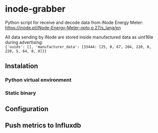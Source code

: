 # inode-grabber

Python script for receive and decode data from iNode Energy Meter:  
https://inode.pl/iNode-Energy-Meter-opto,p,27/s_lang/en

All data sending by iNode are stored inside manufactured data as uint16le during advertising:  
`{'uuids': [], 'manufacturer_data': {33444: [25, 0, 67, 204, 220, 0, 220, 5, 64, 0, 0]}}`

## Instalation

### Python virtual environment

### Static binary

## Configuration

## Push metrics to Influxdb
